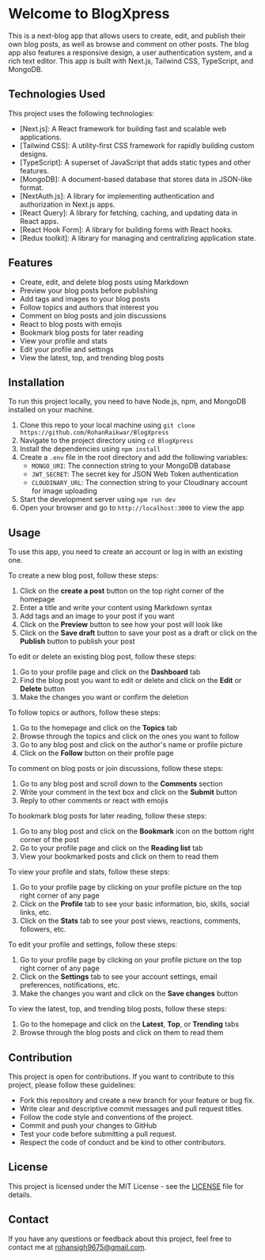 # Welcome to BlogXpress

This is a next-blog app that allows users to create, edit, and publish their own blog posts, as well as browse and comment on other posts. The blog app also features a responsive design, a user authentication system, and a rich text editor. This app is built with Next.js, Tailwind CSS, TypeScript, and MongoDB.

## Technologies Used

This project uses the following technologies:

- [Next.js]: A React framework for building fast and scalable web applications.
- [Tailwind CSS]: A utility-first CSS framework for rapidly building custom designs.
- [TypeScript]: A superset of JavaScript that adds static types and other features.
- [MongoDB]: A document-based database that stores data in JSON-like format.
- [NextAuth.js]: A library for implementing authentication and authorization in Next.js apps.
- [React Query]: A library for fetching, caching, and updating data in React apps.
- [React Hook Form]: A library for building forms with React hooks.
- [Redux toolkit]: A library for managing and centralizing application state.

## Features

- Create, edit, and delete blog posts using Markdown
- Preview your blog posts before publishing
- Add tags and images to your blog posts
- Follow topics and authors that interest you
- Comment on blog posts and join discussions
- React to blog posts with emojis
- Bookmark blog posts for later reading
- View your profile and stats
- Edit your profile and settings
- View the latest, top, and trending blog posts

## Installation

To run this project locally, you need to have Node.js, npm, and MongoDB installed on your machine.

1. Clone this repo to your local machine using `git clone https://github.com/RohanRaikwar/BlogXpress`
2. Navigate to the project directory using `cd BlogXpress`
3. Install the dependencies using `npm install`
4. Create a `.env` file in the root directory and add the following variables:
    - `MONGO_URI`: The connection string to your MongoDB database
    - `JWT_SECRET`: The secret key for JSON Web Token authentication
    - `CLOUDINARY_URL`: The connection string to your Cloudinary account for image uploading
5. Start the development server using `npm run dev`
6. Open your browser and go to `http://localhost:3000` to view the app

## Usage

To use this app, you need to create an account or log in with an existing one.

To create a new blog post, follow these steps:

1. Click on the **create a post** button on the top right corner of the homepage
2. Enter a title and write your content using Markdown syntax
3. Add tags and an image to your post if you want
4. Click on the **Preview** button to see how your post will look like
5. Click on the **Save draft** button to save your post as a draft or click on the **Publish** button to publish your post

To edit or delete an existing blog post, follow these steps:

1. Go to your profile page and click on the **Dashboard** tab
2. Find the blog post you want to edit or delete and click on the **Edit** or **Delete** button
3. Make the changes you want or confirm the deletion

To follow topics or authors, follow these steps:

1. Go to the homepage and click on the **Topics** tab
2. Browse through the topics and click on the ones you want to follow
3. Go to any blog post and click on the author's name or profile picture
4. Click on the **Follow** button on their profile page

To comment on blog posts or join discussions, follow these steps:

1. Go to any blog post and scroll down to the **Comments** section
2. Write your comment in the text box and click on the **Submit** button
3. Reply to other comments or react with emojis

To bookmark blog posts for later reading, follow these steps:

1. Go to any blog post and click on the **Bookmark** icon on the bottom right corner of the post
2. Go to your profile page and click on the **Reading list** tab
3. View your bookmarked posts and click on them to read them

To view your profile and stats, follow these steps:

1. Go to your profile page by clicking on your profile picture on the top right corner of any page
2. Click on the **Profile** tab to see your basic information, bio, skills, social links, etc.
3. Click on the **Stats** tab to see your post views, reactions, comments, followers, etc.

To edit your profile and settings, follow these steps:

1. Go to your profile page by clicking on your profile picture on the top right corner of any page
2. Click on the **Settings** tab to see your account settings, email preferences, notifications, etc.
3. Make the changes you want and click on the **Save changes** button

To view the latest, top, and trending blog posts, follow these steps:

1. Go to the homepage and click on the **Latest**, **Top**, or **Trending** tabs
2. Browse through the blog posts and click on them to read them

## Contribution

This project is open for contributions. If you want to contribute to this project, please follow these guidelines:

- Fork this repository and create a new branch for your feature or bug fix.
- Write clear and descriptive commit messages and pull request titles.
- Follow the code style and conventions of the project.
- Commit and push your changes to GitHub
- Test your code before submitting a pull request.
- Respect the code of conduct and be kind to other contributors.

## License

This project is licensed under the MIT License - see the [LICENSE](LICENSE) file for details.

## Contact

If you have any questions or feedback about this project, feel free to contact me at [rohansigh9675@gmail.com](mailto:rohansingh9675@gmail.com).

